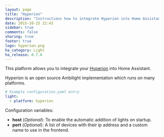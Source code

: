 ```yaml
---
layout: page
title: "Hyperion"
description: "Instructions how to integrate Hyperion into Home Assistant."
date: 2015-10-25 22:43
sidebar: true
comments: false
sharing: true
footer: true
logo: hyperion.png
ha_category: Light
ha_release: 0.7.6
---
```


This platform allows you to integrate your [Hyperion](https://hyperion-project.org/wiki) into Home Assistant.

Hyperion is an open source Ambilight implementation which runs on many platforms.

```yaml
# Example configuration.yaml entry
light:
  - platform: hyperion
```

Configuration variables:

- **host** (*Optional*): To enable the automatic addition of lights on startup.
- **port** (*Optional*): A list of devices with their ip address and a custom name to use in the frontend.
